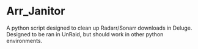 # Arr_Janitor
A python script designed to clean up Radarr/Sonarr downloads in Deluge. Designed to be ran in UnRaid, but should work in other python environments.
